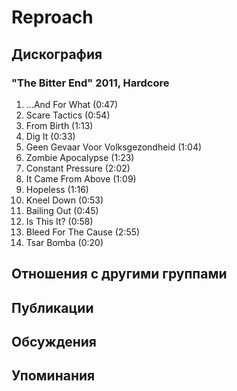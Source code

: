 # Reproach



## Дискография

### "The Bitter End" 2011, Hardcore

01. …And For What (0:47)
02. Scare Tactics (0:54)
03. From Birth (1:13)
04. Dig It (0:33)
05. Geen Gevaar Voor Volksgezondheid (1:04)
06. Zombie Apocalypse (1:23)
07. Constant Pressure (2:02)
08. It Came From Above (1:09)
09. Hopeless (1:16)
10. Kneel Down (0:53)
11. Bailing Out (0:45)
12. Is This It? (0:58)
13. Bleed For The Cause (2:55)
14. Tsar Bomba (0:20)


## Отношения с другими группами


## Публикации


## Обсуждения


## Упоминания

